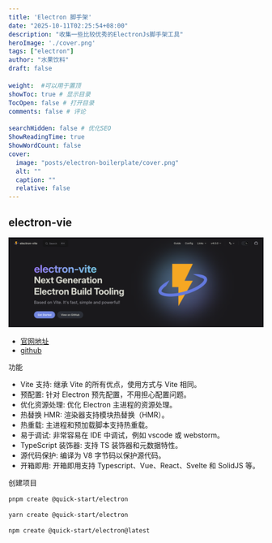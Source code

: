 ```yaml
---
title: 'Electron 脚手架'
date: "2025-10-11T02:25:54+08:00"
description: "收集一些比较优秀的ElectronJs脚手架工具"
heroImage: './cover.png'
tags: ["electron"]
author: "水果饮料"
draft: false

weight:  #可以用于置顶
showToc: true # 显示目录
TocOpen: false # 打开目录
comments: false # 评论

searchHidden: false # 优化SEO
ShowReadingTime: true
ShowWordCount: false
cover:
  image: "posts/electron-boilerplate/cover.png"
  alt: ""
  caption: ""
  relative: false
---
```




## electron-vie

![electron-vite](./electron-vite.png)


- <a href="https://electron-vite.org" alt="官网地址" target="_blank">官网地址</a>
- <a href="https://github.com/alex8088/electron-vite" alt="github" target="_blank">github</a>

功能

- Vite 支持: 继承 Vite 的所有优点，使用方式与 Vite 相同。
- 预配置: 针对 Electron 预先配置，不用担心配置问题。
- 优化资源处理: 优化 Electron 主进程的资源处理。
- 热替换 HMR: 渲染器支持模块热替换（HMR）。
- 热重载: 主进程和预加载脚本支持热重载。
- 易于调试: 非常容易在 IDE 中调试，例如 vscode 或 webstorm。
- TypeScript 装饰器: 支持 TS 装饰器和元数据特性。
- 源代码保护: 编译为 V8 字节码以保护源代码。
- 开箱即用: 开箱即用支持 Typescript、Vue、React、Svelte 和 SolidJS 等。

创建项目

```bash
pnpm create @quick-start/electron
```

```bash
yarn create @quick-start/electron
```

```bash
npm create @quick-start/electron@latest
```
